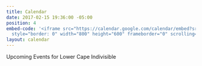 ```yaml
---
title: Calendar
date: 2017-02-15 19:36:00 -05:00
position: 4
embed-code: '<iframe src="https://calendar.google.com/calendar/embed?src=lowercapeindivisible%40gmail.com&ctz=America%2FNew_York"
  style="border: 0" width="800" height="600" frameborder="0" scrolling="no"></iframe>'
layout: calendar
---
```


Upcoming Events for Lower Cape Indivisible